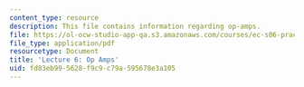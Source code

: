 ```yaml
---
content_type: resource
description: This file contains information regarding op-amps.
file: https://ol-ocw-studio-app-qa.s3.amazonaws.com/courses/ec-s06-practical-electronics-fall-2004/fd83eb995628f9c9c79a595678e3a105_MITEC_S06F04_lec06.pdf
file_type: application/pdf
resourcetype: Document
title: 'Lecture 6: Op Amps'
uid: fd83eb99-5628-f9c9-c79a-595678e3a105
---
```


